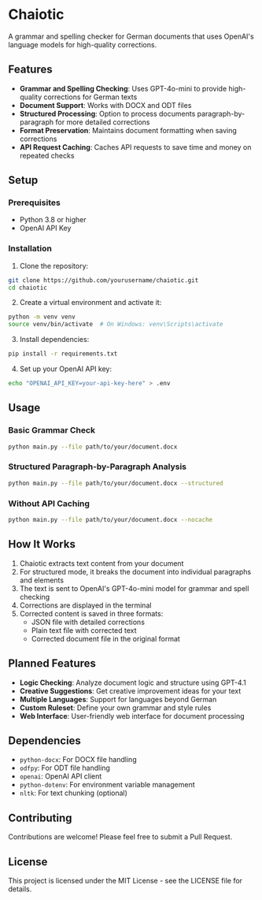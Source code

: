 # Chaiotic

A grammar and spelling checker for German documents that uses OpenAI's language models for high-quality corrections.

## Features

- **Grammar and Spelling Checking**: Uses GPT-4o-mini to provide high-quality corrections for German texts
- **Document Support**: Works with DOCX and ODT files
- **Structured Processing**: Option to process documents paragraph-by-paragraph for more detailed corrections
- **Format Preservation**: Maintains document formatting when saving corrections
- **API Request Caching**: Caches API requests to save time and money on repeated checks

## Setup

### Prerequisites

- Python 3.8 or higher
- OpenAI API Key

### Installation

1. Clone the repository:
```bash
git clone https://github.com/yourusername/chaiotic.git
cd chaiotic
```

2. Create a virtual environment and activate it:
```bash
python -m venv venv
source venv/bin/activate  # On Windows: venv\Scripts\activate
```

3. Install dependencies:
```bash
pip install -r requirements.txt
```

4. Set up your OpenAI API key:
```bash
echo "OPENAI_API_KEY=your-api-key-here" > .env
```

## Usage

### Basic Grammar Check

```bash
python main.py --file path/to/your/document.docx
```

### Structured Paragraph-by-Paragraph Analysis

```bash
python main.py --file path/to/your/document.docx --structured
```

### Without API Caching

```bash
python main.py --file path/to/your/document.docx --nocache
```

## How It Works

1. Chaiotic extracts text content from your document
2. For structured mode, it breaks the document into individual paragraphs and elements
3. The text is sent to OpenAI's GPT-4o-mini model for grammar and spell checking
4. Corrections are displayed in the terminal
5. Corrected content is saved in three formats:
   - JSON file with detailed corrections
   - Plain text file with corrected text
   - Corrected document file in the original format

## Planned Features

- **Logic Checking**: Analyze document logic and structure using GPT-4.1
- **Creative Suggestions**: Get creative improvement ideas for your text
- **Multiple Languages**: Support for languages beyond German
- **Custom Ruleset**: Define your own grammar and style rules
- **Web Interface**: User-friendly web interface for document processing

## Dependencies

- `python-docx`: For DOCX file handling
- `odfpy`: For ODT file handling
- `openai`: OpenAI API client
- `python-dotenv`: For environment variable management
- `nltk`: For text chunking (optional)

## Contributing

Contributions are welcome! Please feel free to submit a Pull Request.

## License

This project is licensed under the MIT License - see the LICENSE file for details.